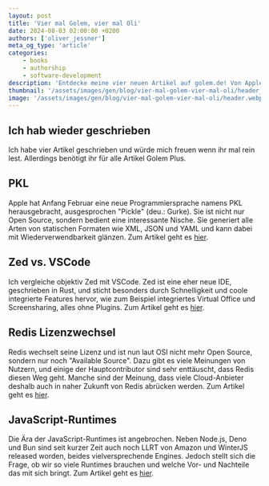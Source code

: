 ```yaml
---
layout: post
title: 'Vier mal Golem, vier mal Oli'
date: 2024-08-03 02:00:00 +0200
authors: ['oliver_jessner']
meta_og_type: 'article'
categories:
    - books
    - authorship
    - software-development
description: 'Entdecke meine vier neuen Artikel auf golem.de! Von Apples PKL bis hin zum Vergleich zwischen Zed und VSCode, von Redis Lizenzwechsel bis zu den neuen JavaScript-Runtimes. Klicke auf die Links, um mehr zu erfahren!'
thumbnail: '/assets/images/gen/blog/vier-mal-golem-vier-mal-oli/header_thumbnail.webp'
image: '/assets/images/gen/blog/vier-mal-golem-vier-mal-oli/header.webp'
---
```


## Ich hab wieder geschrieben

Ich habe vier Artikel geschrieben und würde mich freuen wenn ihr mal rein lest. Allerdings benötigt ihr für alle Artikel Golem Plus.

## PKL

Apple hat Anfang Februar eine neue Programmiersprache namens PKL herausgebracht, ausgesprochen "Pickle" (deu.: Gurke). Sie ist nicht nur Open Source, sondern bedient eine interessante Nische. Sie generiert alle Arten von statischen Formaten wie XML, JSON und YAML und kann dabei mit Wiederverwendbarkeit glänzen. Zum Artikel geht es [hier](https://www.golem.de/news/javascript-bun-greift-nach-dem-platz-von-node-js-2311-179183.html).

## Zed vs. VSCode

Ich vergleiche objektiv Zed mit VSCode. Zed ist eine eher neue IDE, geschrieben in Rust, und sticht besonders durch Schnelligkeit und coole integrierte Features hervor, wie zum Beispiel integriertes Virtual Office und Screensharing, alles ohne Plugins. Zum Artikel geht es [hier]().

## Redis Lizenzwechsel

Redis wechselt seine Lizenz und ist nun laut OSI nicht mehr Open Source, sondern nur noch "Available Source". Dazu gibt es viele Meinungen von Nutzern, und einige der Hauptcontributor sind sehr enttäuscht, dass Redis diesen Weg geht. Manche sind der Meinung, dass viele Cloud-Anbieter deshalb auch in naher Zukunft von Redis abrücken werden. Zum Artikel geht es [hier](https://www.golem.de/news/neues-lizenzmodell-bei-redis-das-ende-einer-open-source-aera-2405-184945.html).

## JavaScript-Runtimes

Die Ära der JavaScript-Runtimes ist angebrochen. Neben Node.js, Deno und Bun sind seit kurzer Zeit auch noch LLRT von Amazon und WinterJS released worden, beides vielversprechende Engines. Jedoch stellt sich die Frage, ob wir so viele Runtimes brauchen und welche Vor- und Nachteile das mit sich bringt. Zum Artikel geht es [hier](https://www.golem.de/news/programmieren-der-aufstieg-der-javascript-runtimes-2408-187658-3.html).

